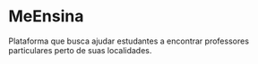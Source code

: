 # MeEnsina
Plataforma que busca ajudar estudantes a encontrar professores particulares perto de suas localidades.

